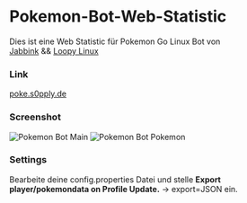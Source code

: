# Pokemon-Bot-Web-Statistic

Dies ist eine Web Statistic für Pokemon Go Linux Bot von<br>
[Jabbink](https://github.com/jabbink/PokemonGoBot) && [Loopy Linux](https://loopy-linux.de/pokemon-go-bot/)

### Link

[poke.s0pply.de](http://poke.s0pply.de)


### Screenshot

![Pokemon Bot Main](http://poke.s0pply.de/poke1.PNG)
![Pokemon Bot Pokemon](http://poke.s0pply.de/poke2.PNG)


### Settings

Bearbeite deine config.properties Datei und stelle
**Export player/pokemondata on Profile Update.** -> export=JSON ein.
